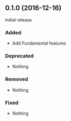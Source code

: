 ## 0.1.0 (2016-12-16)

Initial release

### Added

- Add Fundamental features

### Deprecated

- Nothing

### Removed

- Nothing

### Fixed

- Nothing
